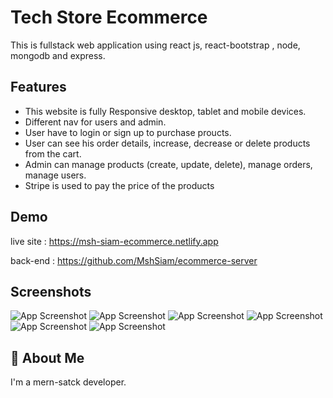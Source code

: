 
# Tech Store Ecommerce

This is fullstack web application using react js, react-bootstrap , node, mongodb and express.



## Features

- This website is fully Responsive desktop, tablet and mobile devices. 
- Different nav for users and admin. 
- User have to login or sign up to purchase proucts.
- User can see his order details, increase, decrease or delete products from the cart.
- Admin can manage products (create, update, delete), manage orders, manage users.
- Stripe is used to pay the price of the products


## Demo

live site : https://msh-siam-ecommerce.netlify.app

back-end : https://github.com/MshSiam/ecommerce-server


## Screenshots

![App Screenshot](https://i.ibb.co/kSNp44K/Fire-Shot-Capture-002-React-App-msh-siam-ecommerce-netlify-app.png)
![App Screenshot](https://i.ibb.co/4WvYsqP/Fire-Shot-Capture-003-React-App-msh-siam-ecommerce-netlify-app.png
)
![App Screenshot](https://i.ibb.co/Wng2wvr/Fire-Shot-Capture-004-React-App-msh-siam-ecommerce-netlify-app.png
)
![App Screenshot](https://i.ibb.co/WByFXPZ/Fire-Shot-Capture-005-React-App-msh-siam-ecommerce-netlify-app.png
)
![App Screenshot](https://i.ibb.co/9YCGWKG/Fire-Shot-Capture-006-React-App-msh-siam-ecommerce-netlify-app.png
)
![App Screenshot](https://i.ibb.co/DwktPxG/Fire-Shot-Capture-012-React-App-msh-siam-ecommerce-netlify-app.png
)


## 🚀 About Me
I'm a mern-satck developer. 

